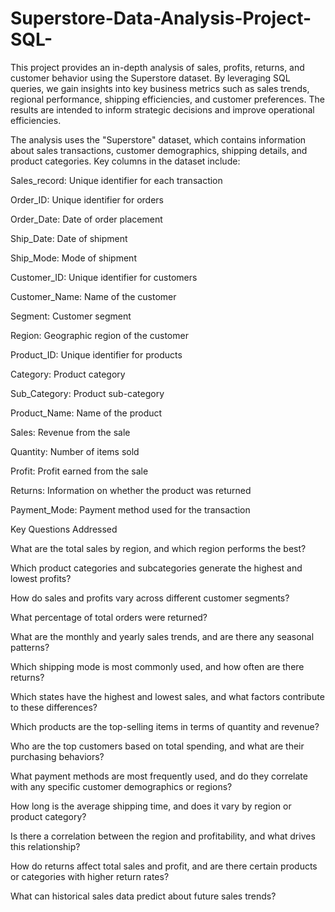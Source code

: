 # Superstore-Data-Analysis-Project-SQL-
This project provides an in-depth analysis of sales, profits, returns, and customer behavior using the Superstore dataset.  By leveraging SQL queries, we gain insights into key business metrics such as sales trends, regional performance, shipping efficiencies, and customer preferences. The results are intended to inform strategic decisions and improve operational efficiencies.


The analysis uses the "Superstore" dataset, which contains information about sales transactions, customer demographics, shipping details, and product categories. Key columns in the dataset include:

Sales_record: Unique identifier for each transaction

Order_ID: Unique identifier for orders

Order_Date: Date of order placement

Ship_Date: Date of shipment

Ship_Mode: Mode of shipment 

Customer_ID: Unique identifier for customers

Customer_Name: Name of the customer

Segment: Customer segment

Region: Geographic region of the customer

Product_ID: Unique identifier for products

Category: Product category

Sub_Category: Product sub-category

Product_Name: Name of the product

Sales: Revenue from the sale

Quantity: Number of items sold

Profit: Profit earned from the sale

Returns: Information on whether the product was returned

Payment_Mode: Payment method used for the transaction

Key Questions Addressed

What are the total sales by region, and which region performs the best?

Which product categories and subcategories generate the highest and lowest profits?

How do sales and profits vary across different customer segments?

What percentage of total orders were returned?

What are the monthly and yearly sales trends, and are there any seasonal patterns?

Which shipping mode is most commonly used, and how often are there returns?

Which states have the highest and lowest sales, and what factors contribute to these differences?

Which products are the top-selling items in terms of quantity and revenue?

Who are the top customers based on total spending, and what are their purchasing behaviors?

What payment methods are most frequently used, and do they correlate with any specific customer demographics or regions?

How long is the average shipping time, and does it vary by region or product category?

Is there a correlation between the region and profitability, and what drives this relationship?

How do returns affect total sales and profit, and are there certain products or categories with higher return rates?

What can historical sales data predict about future sales trends?
